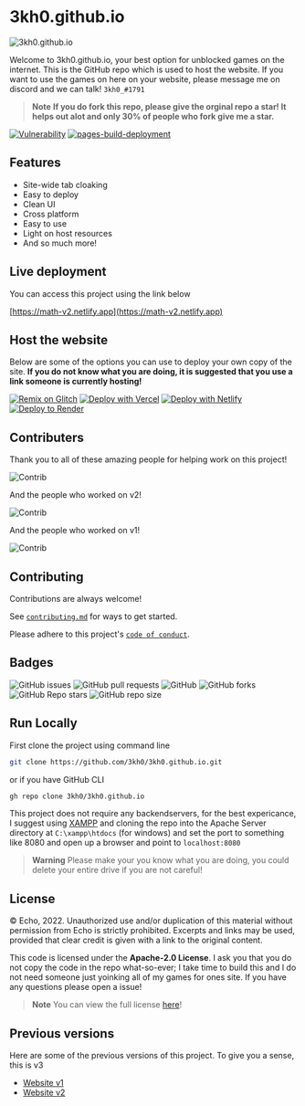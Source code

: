 # 3kh0.github.io

![3kh0.github.io](https://socialify.git.ci/3kh0/3kh0.github.io/image?description=1&descriptionEditable=This%20is%203kh0.github.io%20v3%20the%20better%20unblocked%20games%20website!&font=Source%20Code%20Pro&forks=1&issues=1&language=1&logo=https%3A%2F%2F3kh0.github.io%2Ffavicon.ico&name=1&owner=1&pattern=Circuit%20Board&pulls=1&stargazers=1&theme=Dark)

Welcome to 3kh0.github.io, your best option for unblocked games on the internet. This is the GitHub repo which is used to host the website. If you want to use the games on here on your website, please message me on discord and we can talk! `3kh0_#1791`

> **Note**
> **If you do fork this repo, please give the orginal repo a star! It helps out alot and only 30% of people who fork give me a star.**

[![Vulnerability](https://github.com/coolguy564738/math-v2/actions/workflows/codeql-analysis.yml/badge.svg?branch=main)](https://github.com/coolguy564738/math-v2/actions/workflows/codeql-analysis.yml) [![pages-build-deployment](https://github.com/coolguy564738/math-v2/actions/workflows/pages/pages-build-deployment/badge.svg?branch=main)](https://github.com/coolguy564738/math-v2/actions/workflows/pages/pages-build-deployment)

## Features

- Site-wide tab cloaking
- Easy to deploy
- Clean UI
- Cross platform
- Easy to use
- Light on host resources
- And so much more!


## Live deployment

You can access this project using the link below

[https://math-v2.netlify.app](https://math-v2.netlify.app)


## Host the website

Below are some of the options you can use to deploy your own copy of the site. **If you do not know what you are doing, it is suggested that you use a link someone is currently hosting!**

[![Remix on Glitch](https://binbashbanana.github.io/deploy-buttons/buttons/remade/glitch.svg)](https://glitch.com/edit/#!/import/github/3kh0/3kh0.github.io)
[![Deploy with Vercel](https://binbashbanana.github.io/deploy-buttons/buttons/remade/vercel.svg)](https://vercel.com/new/clone?repository-url=https%3A%2F%2Fgithub.com%2F3kh0%2F3kh0.github.io) 
[![Deploy with Netlify](https://binbashbanana.github.io/deploy-buttons/buttons/remade/netlify.svg)](https://app.netlify.com/start/deploy?repository=https://github.com/3kh0/3kh0.github.io)
[![Deploy to Render](https://binbashbanana.github.io/deploy-buttons/buttons/remade/render.svg)](https://render.com/deploy?repo=https://github.com/3kh0/3kh0.github.io)

## Contributers

Thank you to all of these amazing people for helping work on this project!

![Contrib](https://contrib.rocks/image?repo=3kh0/3kh0.github.io#)

And the people who worked on v2!

![Contrib](https://contrib.rocks/image?repo=3kh0/website-v2#)

And the people who worked on v1!

![Contrib](https://contrib.rocks/image?repo=3kh0/website-v1#)

## Contributing

Contributions are always welcome!

See [`contributing.md`](https://github.com/3kh0/3kh0.github.io/blob/main/.github/CONTRIBUTING.md) for ways to get started.

Please adhere to this project's [`code of conduct`](https://github.com/3kh0/3kh0.github.io/blob/main/.github/CODE_OF_CONDUCT.md).


## Badges

![GitHub issues](https://img.shields.io/github/issues/3kh0/3kh0.github.io?logo=github&style=flat-square) 
![GitHub pull requests](https://img.shields.io/github/issues-pr/3kh0/3kh0.github.io?label=Pull%20requests&logo=github&style=flat-square) 
![GitHub](https://img.shields.io/github/license/3kh0/3kh0.github.io?label=Licence&logo=github&style=flat-square) 
![GitHub forks](https://img.shields.io/github/forks/3kh0/3kh0.github.io?label=Forks&logo=github&style=flat-square) 
![GitHub Repo stars](https://img.shields.io/github/stars/3kh0/3kh0.github.io?color=yellow&label=Stars&logo=github&style=flat-square) 
![GitHub repo size](https://img.shields.io/github/repo-size/3kh0/3kh0.github.io?label=Repo%20size&logo=github&style=flat-square) 

## Run Locally

First clone the project using command line

```bash
git clone https://github.com/3kh0/3kh0.github.io.git
```

or if you have GitHub CLI

```bash
gh repo clone 3kh0/3kh0.github.io
```

This project does not require any backendservers, for the best expericance, I suggest using [XAMPP](https://www.apachefriends.org/) and cloning the repo into the Apache Server directory at `C:\xampp\htdocs` (for windows) and set the port to something like 8080 and open up a browser and point to `localhost:8080`

> **Warning**
> Please make your you know what you are doing, you could delete your entire drive if you are not careful!

## License


© Echo, 2022. Unauthorized use and/or duplication of this material without permission from Echo is strictly prohibited. Excerpts and links may be used, provided that clear credit is given with a link to the original content.

This code is licensed under the **Apache-2.0 License**. I ask you that you do not copy the code in the repo what-so-ever; I take time to build this and I do not need someone just yoinking all of my games for ones site. If you have any questions please open a issue!

> **Note**
> You can view the full license [here](https://github.com/3kh0/3kh0.github.io/blob/main/LICENSE.md)!


## Previous versions

Here are some of the previous versions of this project. To give you a
sense, this is v3

- [Website v1](https://github.com/3kh0/website-v1)
- [Website v2](https://github.com/3kh0/website-v2)
